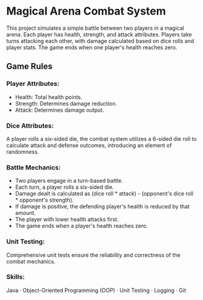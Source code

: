 
# Magical Arena Combat System


This project simulates a simple battle between two players in a magical arena. Each player has health, strength, and attack attributes. Players take turns attacking each other, with damage calculated based on dice rolls and player stats. The game ends when one player's health reaches zero.

## Game Rules

### Player Attributes:

- Health: Total health points.
- Strength: Determines damage reduction.
- Attack: Determines damage output.

### Dice Attributes:
A player rolls a six-sided die, the combat system utilizes a 6-sided die roll to calculate attack and defense outcomes, introducing an element of randomness.

### Battle Mechanics:
- Two players engage in a turn-based battle.
- Each turn, a player rolls a six-sided die.
- Damage dealt is calculated as (dice roll * attack) - (opponent's dice roll * opponent's strength).
- If damage is positive, the defending player's health is reduced by that amount.
- The player with lower health attacks first.
- The game ends when a player's health reaches zero.

### Unit Testing: 
Comprehensive unit tests ensure the reliability and correctness of the combat mechanics.

### Skills: 
Java · Object-Oriented Programming (OOP) · Unit Testing · Logging · Git
